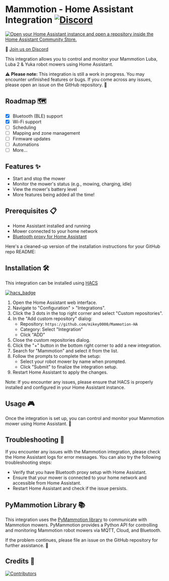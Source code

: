 # Mammotion - Home Assistant Integration [![Discord](https://img.shields.io/discord/1247286396297678879)](https://discord.gg/vpZdWhJX8x)

[![Open your Home Assistant instance and open a repository inside the Home Assistant Community Store.](https://my.home-assistant.io/badges/hacs_repository.svg)](https://my.home-assistant.io/redirect/hacs_repository/?owner=mikey0000&repository=mammotion-HA&category=Integration)

💬 [Join us on Discord](https://discord.gg/vpZdWhJX8x)

This integration allows you to control and monitor your Mammotion Luba, Luba 2 & Yuka robot mowers using Home Assistant.

⚠️ **Please note:** This integration is still a work in progress. You may encounter unfinished features or bugs. If you come across any issues, please open an issue on the GitHub repository. 🐛

## Roadmap 🗺️

- [x] Bluetooth (BLE) support
- [x] Wi-Fi support
- [ ] Scheduling
- [ ] Mapping and zone management
- [ ] Firmware updates
- [ ] Automations
- [ ] More...

## Features ✨

- Start and stop the mower
- Monitor the mower's status (e.g., mowing, charging, idle)
- View the mower's battery level
- More features being added all the time!

## Prerequisites 📋

- Home Assistant installed and running
- Mower connected to your home network
- [Bluetooth proxy for Home Assistant](https://esphome.io/components/bluetooth_proxy.html)

Here's a cleaned-up version of the installation instructions for your GitHub repo README:

## Installation 🛠️

This integration can be installed using [HACS](https://hacs.xyz/)

[![hacs_badge](https://img.shields.io/badge/HACS-Custom-41BDF5.svg?style=for-the-badge)](https://github.com/hacs/integration)

1. Open the Home Assistant web interface.
2. Navigate to "Configuration" > "Integrations".
3. Click the 3 dots in the top right corner and select "Custom repositories".
4. In the "Add custom repository" dialog:
   - Repository: `https://github.com/mikey0000/Mammotion-HA`
   - Category: Select "Integration"
   - Click "ADD"
5. Close the custom repositories dialog.
6. Click the "+" button in the bottom right corner to add a new integration.
7. Search for "Mammotion" and select it from the list.
8. Follow the prompts to complete the setup:
   - Select your robot mower by name when prompted.
   - Click "Submit" to finalize the integration setup.
9. Restart Home Assistant to apply the changes.

Note: If you encounter any issues, please ensure that HACS is properly installed and configured in your Home Assistant instance.

## Usage 🎮

Once the integration is set up, you can control and monitor your Mammotion mower using Home Assistant. 🎉

## Troubleshooting 🔧

If you encounter any issues with the Mammotion integration, please check the Home Assistant logs for error messages. You can also try the following troubleshooting steps:

- Verify that you have Bluetooth proxy setup with Home Assistant.
- Ensure that your mower is connected to your home network and accessible from Home Assistant.
- Restart Home Assistant and check if the issue persists.

## PyMammotion Library 📚

This integration uses the [PyMammotion library](https://github.com/mikey0000/PyMammotion) to communicate with Mammotion mowers. PyMammotion provides a Python API for controlling and monitoring Mammotion robot mowers via MQTT, Cloud, and Bluetooth.

If the problem continues, please file an issue on the GitHub repository for further assistance. 🙏

## Credits 👥

[![Contributors](https://contrib.rocks/image?repo=mikey0000/Mammotion-HA)](https://github.com/mikey0000/Mammotion-HA/graphs/contributors)
